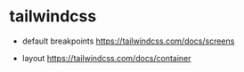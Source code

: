 # tailwindcss

- default breakpoints
  https://tailwindcss.com/docs/screens

- layout
https://tailwindcss.com/docs/container